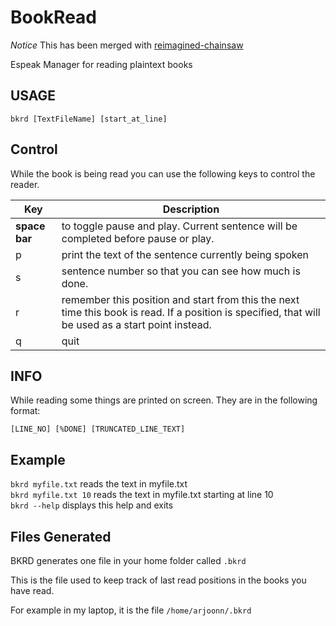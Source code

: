 # BookRead

*Notice* This has been merged with [reimagined-chainsaw](https://github.com/theSage21/reimagined-chainsaw)

Espeak Manager for reading plaintext books

USAGE
-----

`bkrd [TextFileName] [start_at_line]`

Control
-------

While the book is being read you can use the following keys to
control the reader.

|Key          |Description
--------------|-------------
|**space bar**|to toggle pause and play. Current sentence will be completed before pause or play.
|p            | print the text of the sentence currently being spoken
|s            | sentence number so that you can see how much is done.
|r            | remember this position and start from this the next time this book is read. If a position is specified, that will be used as a start point instead.
|q            | quit

INFO
----

While reading some things are printed on screen. They are in the
following format:

`[LINE_NO] [%DONE] [TRUNCATED_LINE_TEXT]`


Example
-------

`bkrd myfile.txt` reads the text in myfile.txt  
`bkrd myfile.txt 10` reads the text in myfile.txt starting at line 10  
`bkrd --help` displays this help and exits  

Files Generated
---------------
BKRD generates one file in your home folder called `.bkrd`

This is the file used to keep track of last read positions
in the books you have read.

For example in my laptop, it is the file `/home/arjoonn/.bkrd`
